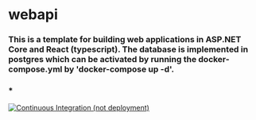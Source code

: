# webapi
### This is a template for building web applications in ASP.NET Core and React (typescript). The database is implemented in postgres which can be activated by running the docker-compose.yml by 'docker-compose up -d'.
### * 

[![Continuous Integration (not deployment)](https://github.com/erikato-git/webapi/actions/workflows/ci-cd.yml/badge.svg)](https://github.com/erikato-git/webapi/actions/workflows/ci-cd.yml)

